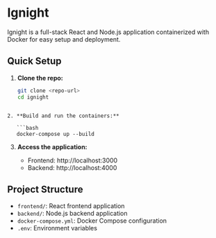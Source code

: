 # Ignight

Ignight is a full-stack React and Node.js application containerized with Docker for easy setup and deployment.

## Quick Setup

1. **Clone the repo:**

   ```bash
   git clone <repo-url>
   cd ignight
```

2. **Build and run the containers:**

   ```bash
   docker-compose up --build
```

3. **Access the application:**

   - Frontend: http://localhost:3000
   - Backend: http://localhost:4000

## Project Structure

- `frontend/`: React frontend application
- `backend/`: Node.js backend application
- `docker-compose.yml`: Docker Compose configuration
- `.env`: Environment variables